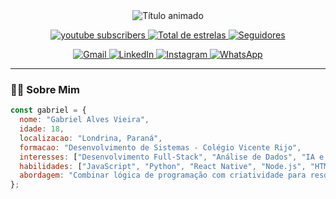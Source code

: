 <!--
**jhtdzhc12223/jhtdzhc12223** é um repositório ✨ especial ✨ porque seu `README.md` aparecerá no seu perfil do GitHub.
-->

<div align="center">
  
<!-- Efeito de digitação -->
<img src="https://readme-typing-svg.herokuapp.com?font=Fira+Code&weight=600&size=26&duration=4000&pause=1000&color=00F5FF&center=true&vCenter=true&width=500&lines=Gabriel+Alves+Vieira;Desenvolvedor+Full-Stack;Analista+de+Dados" alt="Título animado" />

<!-- Badges de redes sociais -->
<p align="center">
  <a href="https://www.youtube.com/channel/UC_XXXXXXXXX">
    <img alt="youtube subscribers" src="https://custom-icon-badges.demolab.com/youtube/channel/subscribers/UC_XXXXXXXXX?color=%23E05D44&label=INSCREVA-SE&logo=video&logoColor=white&style=for-the-badge&labelColor=CE4630" />
  </a>
  <a href="https://github.com/jhtdzhc12223?tab=repositories&sort=stargazers">
    <img alt="Total de estrelas" src="https://custom-icon-badges.demolab.com/github/stars/jhtdzhc12223?color=55960c&style=for-the-badge&labelColor=488207&logo=star&label=ESTRELAS" />
  </a>
  <a href="https://github.com/jhtdzhc12223?tab=followers">
    <img alt="Seguidores" src="https://custom-icon-badges.demolab.com/github/followers/jhtdzhc12223?color=236ad3&labelColor=1155ba&style=for-the-badge&logo=person-add&label=SEGUIDORES&logoColor=white" />
  </a>
</p>

<!-- Ícones de contato -->
<p align="center">
  <a href="mailto:al4726390@gmail.com">
    <img src="https://img.shields.io/badge/Gmail-D14836?style=for-the-badge&logo=gmail&logoColor=white" alt="Gmail">
  </a>
  <a href="https://www.linkedin.com/in/seuuser/">
    <img src="https://img.shields.io/badge/LinkedIn-0077B5?style=for-the-badge&logo=linkedin&logoColor=white" alt="LinkedIn">
  </a>
  <a href="https://www.instagram.com/gabrielalves9234/">
    <img src="https://img.shields.io/badge/Instagram-E4405F?style=for-the-badge&logo=instagram&logoColor=white" alt="Instagram">
  </a>
  <a href="https://api.whatsapp.com/send?phone=5543996689102">
    <img src="https://img.shields.io/badge/WhatsApp-25D366?style=for-the-badge&logo=whatsapp&logoColor=white" alt="WhatsApp">
  </a>
</p>

</div>

---

### 👨‍💻 Sobre Mim

```javascript
const gabriel = {
  nome: "Gabriel Alves Vieira",
  idade: 18,
  localizacao: "Londrina, Paraná",
  formacao: "Desenvolvimento de Sistemas - Colégio Vicente Rijo",
  interesses: ["Desenvolvimento Full-Stack", "Análise de Dados", "IA e Machine Learning"],
  habilidades: ["JavaScript", "Python", "React Native", "Node.js", "HTML/CSS", "Java"],
  abordagem: "Combinar lógica de programação com criatividade para resolver problemas complexos"
};
